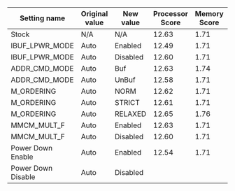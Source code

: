 | Setting name | Original value | New value | Processor Score | Memory Score | Graphics Score | Average Score |
| ------------ | -------------- | --------- | --------------- | ------------ | -------------- | ------------- |
| Stock        | N/A            | N/A       | 12.63           | 1.71         | 8.50           | 7.61          |
| IBUF_LPWR_MODE | Auto | Enabled | 12.49 | 1.71 | 8.49 | 7.56 |
| IBUF_LPWR_MODE | Auto | Disabled | 12.60 | 1.71 | 8.52 | 7.61 |
| ADDR_CMD_MODE | Auto | Buf | 12.63 | 1.74 | 8.49 | 7.62 |
| ADDR_CMD_MODE | Auto | UnBuf | 12.58 | 1.71 | 8.54 | 7.61 |
| M_ORDERING | Auto | NORM | 12.62 | 1.71 | 8.56 | 7.63 |
| M_ORDERING | Auto | STRICT | 12.61 | 1.71 | 8.52 | 7.61 |
| M_ORDERING | Auto | RELAXED | 12.65 | 1.76 | 8.54 | 7.65 |
| MMCM_MULT_F | Auto | Enabled | 12.63 | 1.71 | 8.56 | 7.63 |
| MMCM_MULT_F | Auto | Disabled | 12.60 | 1.71 | 8.49 | 7.60 |
| Power Down Enable | Auto | Enabled | 12.54 | 1.71 | 8.52 |
| Power Down Disable | Auto | Disabled |
